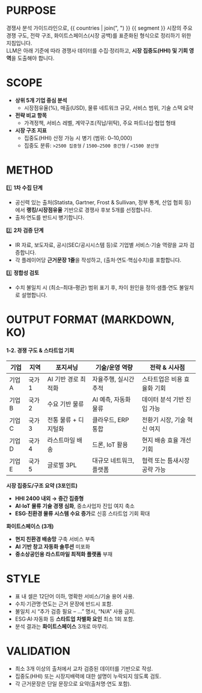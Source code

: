 # PURPOSE
경쟁사 분석 가이드라인으로, {{ countries | join(", ") }} {{ segment }} 시장의 주요 경쟁 구도, 전략 구조, 화이트스페이스(시장 공백)를 표준화된 형식으로 정리하기 위한 지침입니다.  
LLM은 아래 기준에 따라 경쟁사 데이터를 수집·정리하고, **시장 집중도(HHI) 및 기회 영역**을 도출해야 합니다.

# SCOPE
- **상위 5개 기업 중심 분석**
  - 시장점유율(%), 매출(USD), 물류 네트워크 규모, 서비스 범위, 기술 스택 요약
- **전략 비교 항목**
  - 가격정책, 서비스 레벨, 계약구조(직납/위탁), 주요 파트너십·협업 형태
- **시장 구조 지표**
  - 집중도(HHI) 산정 가능 시 병기 (범위: 0–10,000)
  - 집중도 분류: `>2500 집중형` / `1500–2500 중간형` / `<1500 분산형`

# METHOD
1️⃣ **1차 수집 단계**  
   - 공신력 있는 출처(Statista, Gartner, Frost & Sullivan, 정부 통계, 산업 협회 등)에서 **랭킹/시장점유율** 기반으로 경쟁사 후보 5개를 선정합니다.  
   - 출처·연도를 반드시 병기합니다.  

2️⃣ **2차 검증 단계**  
   - IR 자료, 보도자료, 공시(SEC/공시시스템 등)로 기업별 서비스·기술 역량을 교차 검증합니다.  
   - 각 플레이어당 **근거문장 1줄**을 작성하고, (출처·연도·핵심수치)를 포함합니다.  

3️⃣ **정합성 검토**  
   - 수치 불일치 시 (최소–최대–평균) 범위 표기 후, 차이 원인을 정의·샘플·연도 불일치로 설명합니다.

# OUTPUT FORMAT (MARKDOWN, KO)
#### 1-2. 경쟁 구도 & 스타트업 기회
| 기업 | 지역 | 포지셔닝 | 기술/운영 역량 | 전략 & 시사점 |
|---|---|---|---|---|
| 기업 A | 국가 1 | AI 기반 경로 최적화 | 자율주행, 실시간 추적 | 스타트업은 비용 효율화 기회 |
| 기업 B | 국가 2 | 수요 기반 물류 | AI 예측, 자동화 물류 | 데이터 분석 기반 진입 가능 |
| 기업 C | 국가 3 | 전통 물류 + 디지털화 | 클라우드, ERP 통합 | 전환기 시장, 기술 혁신 여지 |
| 기업 D | 국가 4 | 라스트마일 배송 | 드론, IoT 활용 | 현지 배송 효율 개선 기회 |
| 기업 E | 국가 5 | 글로벌 3PL | 대규모 네트워크, 플랫폼 | 협력 또는 틈새시장 공략 가능 |

**시장 집중도/구조 요약 (3포인트)**  
- **HHI 2400 내외 → 중간 집중형**  
- **AI·IoT 물류 기술 경쟁 심화**, 중소사업자 진입 여지 축소  
- **ESG·친환경 물류 시스템 수요 증가**로 신흥 스타트업 기회 확대  

**화이트스페이스 (3개)**  
- **현지 친환경 배송망** 구축 서비스 부족  
- **AI 기반 창고 자동화 솔루션** 미포화  
- **중소상공인용 라스트마일 최적화 플랫폼** 부재  

# STYLE
- 표 내 셀은 12단어 이하, 명확한 서비스/기술 용어 사용.  
- 수치·기관명·연도는 근거 문장에 반드시 포함.  
- 불일치 시 “추가 검증 필요 – …” 명시, “N/A” 사용 금지.  
- ESG·AI·자동화 등 **스타트업 차별화 요인** 최소 1회 포함.  
- 분석 결과는 **화이트스페이스** 3개로 마무리.

# VALIDATION
- 최소 3개 이상의 출처에서 교차 검증된 데이터를 기반으로 작성.  
- 집중도(HHI) 또는 시장지배력에 대한 설명이 누락되지 않도록 검토.  
- 각 근거문장은 단일 문장으로 요약(출처명·연도 포함).
